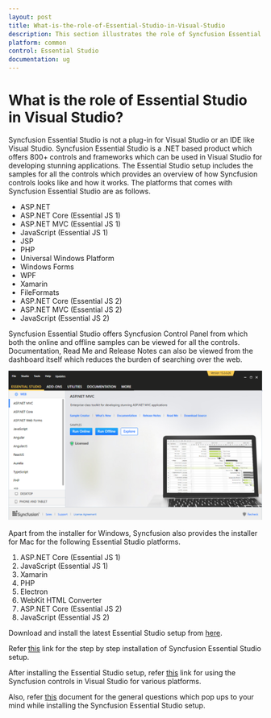 ```yaml
---
layout: post
title: What-is-the-role-of-Essential-Studio-in-Visual-Studio
description: This section illustrates the role of Syncfusion Essential Studio in Visual Studio and its difference from Visual Studio
platform: common
control: Essential Studio
documentation: ug
---
```


# What is the role of Essential Studio in Visual Studio?

Syncfusion Essential Studio is not a plug-in for Visual Studio or an IDE like Visual Studio. Syncfusion Essential Studio is a .NET based product which offers 800+ controls and frameworks which can be used in Visual Studio for developing stunning applications. The Essential Studio setup includes the samples for all the controls which provides an overview of how Syncfusion controls looks like and how it works. The platforms that comes with Syncfusion Essential Studio are as follows.

* ASP.NET 
* ASP.NET Core (Essential JS 1)
* ASP.NET MVC (Essential JS 1)
* JavaScript (Essential JS 1)
* JSP
* PHP
* Universal Windows Platform
* Windows Forms 
* WPF
* Xamarin
* FileFormats
* ASP.NET Core (Essential JS 2)
* ASP.NET MVC (Essential JS 2)
* JavaScript (Essential JS 2)

Syncfusion Essential Studio offers Syncfusion Control Panel from which both the online and offline samples can be viewed for all the controls. Documentation, Read Me and Release Notes can also be viewed from the dashboard itself which reduces the burden of searching over the web.  

![](WPF_images/Dashboard_img1.png)

Apart from the installer for Windows, Syncfusion also provides the installer for Mac for the following Essential Studio platforms.

1. ASP.NET Core (Essential JS 1)
2. JavaScript (Essential JS 1)
3. Xamarin
4. PHP
5. Electron
6. WebKit HTML Converter
7. ASP.NET Core (Essential JS 2)
8. JavaScript (Essential JS 2)

Download and install the latest Essential Studio setup from [here](https://www.syncfusion.com/downloads/latest-version).

Refer [this](https://help.syncfusion.com/common/essential-studio/essential-studio-enterprise-installer#step-by-step-installation) link for the step by step installation of Syncfusion Essential Studio setup. 

After installing the Essential Studio setup, refer [this](https://help.syncfusion.com/) link for using the Syncfusion controls in Visual Studio for various platforms.  

Also, refer [this](http://www.syncfusion.com/downloads/support/directtrac/185893/ze/Essential_Studio_WhitePaper-1896020245) document for the general questions which pop ups to your mind while installing the Syncfusion Essential Studio setup.

